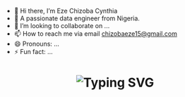 - 👋 Hi there, I’m Eze Chizoba Cynthia
- 👀 A passionate data engineer from Nigeria.
- 💞️ I’m looking to collaborate on ...
- 📫 How to reach me via email chizobaeze15@gmail.com
- 😄 Pronouns: ...
- ⚡ Fun fact: ...

<div align="center">
  <h1>
    <img src="https://readme-typing-svg.herokuapp.com?font=JetBrains+Mono&size=32&duration=3000&color=000000&center=true&vCenter=true&width=500&lines=Hi+I'm+Chizoba+Eze; Welcome+to+my+creative+space+✨;Feel+free+to+explore+my+projects+💡" alt="Typing SVG" />
  </h1>
</div>

